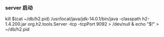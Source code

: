 ### server 启动
kill $(cat ~/db/h2.pid)
/usr/local/java/jdk-14.0.1/bin/java -classpath h2-1.4.200.jar org.h2.tools.Server -tcp -tcpPort 9092 > /dev/null &
echo "$!" > ~/db/h2.pid
